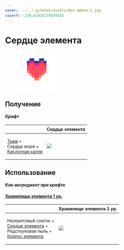 ```yaml
---
cover: ../../.gitbook/assets/Без имени-2.jpg
coverY: -234.63428174878555
---
```


# Сердце элемента

<figure><img src="../../.gitbook/assets/item_life_128.png" alt=""><figcaption></figcaption></figure>

## Получение

#### _Крафт_

| ㅤ                                                                                             | Сердце элемента                           |
| --------------------------------------------------------------------------------------------- | ----------------------------------------- |
| <p><a href="dark.md">Тьма</a> +<br>Сердце моря +<br><a href="acid.md">Кислотная капля</a></p> | ![](../../.gitbook/assets/item\_life.png) |

## Использование

#### _Как ингредиент при крафте_

#### [Хранилище элемента 1 ур.](item\_storage\_cell\_1k.md)

| ㅤ                                                                                                                                                        | Хранилище элемента 1 ур.                               |
| -------------------------------------------------------------------------------------------------------------------------------------------------------- | ------------------------------------------------------ |
| <p>Незеритовый слиток +<br><a href="item_life.md">Сердце элемента</a> +<br>Редстоуновая пыль +<br><a href="item_cell_housing.md">Корпус элемента</a></p> | ![](../../.gitbook/assets/item\_storage\_cell\_1k.png) |
